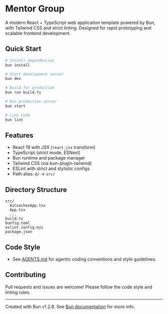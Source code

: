 # Mentor Group

A modern React + TypeScript web application template powered by Bun, with Tailwind CSS and strict linting. Designed for rapid prototyping and scalable frontend development.

## Quick Start

```bash
# Install dependencies
bun install

# Start development server
bun dev

# Build for production
bun run build.ts

# Run production server
bun start

# Lint code
bun lint
```

## Features
- React 19 with JSX (`react-jsx` transform)
- TypeScript (strict mode, ESNext)
- Bun runtime and package manager
- Tailwind CSS (via bun-plugin-tailwind)
- ESLint with strict and stylistic configs
- Path alias: `@/` → `src/`

## Directory Structure
```
src/
  AiCoachesApp.tsx
  App.tsx
  ...
build.ts
bunfig.toml
eslint.config.mjs
package.json
```

## Code Style
- See [AGENTS.md](./AGENTS.md) for agentic coding conventions and style guidelines.

## Contributing
Pull requests and issues are welcome! Please follow the code style and linting rules.

---
Created with Bun v1.2.8. See [Bun documentation](https://bun.sh) for more info.
